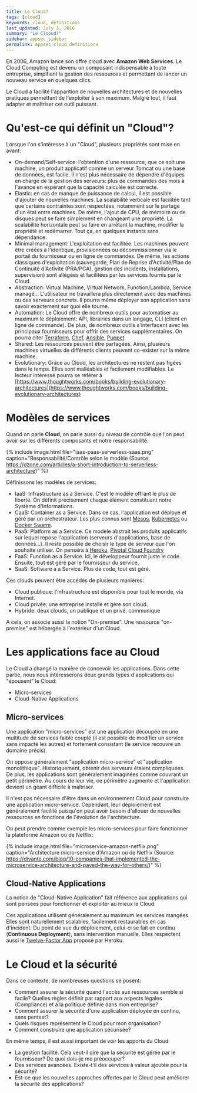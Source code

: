 ```yaml
---
title: Le Cloud?
tags: [cloud]
keywords: cloud, définitions
last_updated: July 3, 2016
summary: "Le Clooud?"
sidebar: appsec_sidebar
permalink: appsec_cloud_definitions
---
```


En 2006, Amazon lance son offre cloud avec **Amazon Web Services**. Le Cloud Computing est devenu un composant indispensable à toute entreprise, simplfiant la gestion des ressources et permettant de lancer un nouveau service en quelques clics. 

Le Cloud a facilité l'apparition de nouvelles architectures et de nouvelles pratiques permettant de l'exploiter à son maximum. Malgré tout, il faut adapter et maîtriser cet outil puissant.

# Qu'est-ce qui définit un "Cloud"?

Lorsque l'on s'intéresse à un "Cloud", plusieurs propriétés sont mise en avant:

 * On-demand/Self-service: l'obtention d'une ressource, que ce soit une machine, un produit applicatif comme un serveur Tomcat ou une base de données, est facile. Il n'est plus nécessaire de dépendre d'équipes en charge de la gestion des serveurs: plus de commandes des mois à l'avance en espérant que la capacité calculée est correcte.
 * Elastic: en cas de manque de puissance de calcul, il est possible d'ajouter de nouvelles machines. La scalabilité verticale est facilitée tant que certains contraintes sont respectées, notamment sur le partage d'un état entre machines. De même, l'ajout de CPU, de mémoire ou de disques peut se faire simplement en changeant une propriété. La scalabilité horizontale peut se faire en arrêtant la machine, modifier la propriété et redémarrer. Tout ça, en quelques instants sans dépendance.
 * Minimal management: L'exploitation est facilitée. Les machines peuvent être créées à l'identique, provisionnées ou décommissionner via le portail du fournisseur ou en ligne de commandes. De même, les actions classiques d'exploitation (sauvegarde, Plan de Reprise d'Activité/Plan de Continuité d'Activité (PRA/PCA), gestion des incidents, installations, supervision) sont allégées et facilitées par les services fournis par le Cloud.
 * Abstraction: Virtual Machine, Virtual Network, Function/Lambda, Service managé... L'utilisateur ne travaillera plus directement avec des machines ou des serveurs concrets. Il pourra même déployer son application sans savoir exactement sur quoi elle tourne.
 * Automation: Le Cloud offre de nombreux outils pour automatiser au maximum le déploiement: API, librairies dans un langage, CLI (client en ligne de commande). De plus, de nombreux outils s'interfacent avec les principaux fournisseurs pour offrir des services supplémentaires. On pourra citer [Terraform](https://www.terraform.io/), [Chef](https://www.chef.io/products/chef-infra/), [Ansible](https://www.ansible.com/), [Puppet](https://puppet.com/)
 * Shared: Les ressources peuvent être partagées. Ainsi, plusieurs machines virtuelles de différents clients peuvent co-exister sur la même machine.
 * Evolutionary: Grâce au Cloud, les architectures ne restent pas figées dans le temps. Elles sont malléables et facilement modifiables. Le lecteur intéressé pourra se référer à [https://www.thoughtworks.com/books/building-evolutionary-architectures](https://www.thoughtworks.com/books/building-evolutionary-architectures)

# Modèles de services

Quand on parle **Cloud**, on parle aussi du niveau de contrôle que l'on peut avoir sur les différents composants et notre responsabilité.

{% include image.html file="iaas-paas-serverless-saas.png" caption="Responsabilité/Contrôle selon le modèle (Source: https://dzone.com/articles/a-short-introduction-to-serverless-architecture)" %}

Définissons les modèles de services:

 * IaaS: Infrastructure as a Service. C'est le modèle offrant le plus de liberté. On définit précisement chaque élément constituant notre Système d'Informations.
 * CaaS: Container as a Service. Dans ce cas, l'application est déployé et géré par un orchestrateur. Les plus connus sont [Mesos](http://mesos.apache.org/), [Kubernetes](https://kubernetes.io/) ou [Docker Swarm](https://docs.docker.com/engine/swarm/). 
 * PaaS: Platform as a Service. Ce modèle abstrait les produits applicatifs sur lequel repose l'application (serveurs d'applications, base de données...). Il reste possible de choisir le type de serveur que l'on souhaite utiliser. On pensera à [Heroku](https://www.heroku.com), [Pivotal Cloud Foundry](https://pivotal.io/fr/platform) 
 * FaaS: Function as a Service. Ici, le développeur fournit juste le code. Ensuite, tout est géré par le fournisseur du service.
 * SaaS: Software a a Service. Plus de code, tout est géré.

Ces clouds peuvent être accédés de plusieurs manières:

 * Cloud publique: l'infrastructure est disponible pour tout le monde, via Internet.
 * Cloud privée: une entreprise installe et gère son cloud. 
 * Hybride: deux clouds, un publique et un privé, communique

A cela, on associe aussi la notion "On-premise". Une ressource "on-premise" est hébergée à l'extérieur d'un Cloud.

# Les applications face au Cloud

Le Cloud a changé la manière de concevoir les applications. Dans cette partie, nous nous intéresserons deux grands types d'applications qui "épousent" le Cloud:

 * Micro-services
 * Cloud-Native Applications

## Micro-services

Une application "micro-services" est une application découpée en une multitude de services faible couplé (il est possible de modifier un service sans impacté les autres) et fortement consistant (le service recouvre un domaine précis).

On oppose généralement "application micro-service" et "application monolithique". Historiquement, obtenir des serveurs étaient compliquées. De plus, les applications sont généralement imaginées comme couvrant un petit périmètre. Au cours de leur vie, ce périmètre augmente et l'application devient un géant difficile à maîtriser.

Il n'est pas nécessaire d'être dans un environnement Cloud pour construire une application micro-service.
Cependant, leur déploiement est généralement facilité puisqu'on peut avoir besoin d'allouer de nouvelles ressources en fonctions de l'évolution de l'architecture.

On peut prendre comme exemple les micro-services pour faire fonctionner la plateforme Amazon ou de Netflix: 

{% include image.html file="microservice-amazon-netflix.png" caption="Architecture micro-service d'Amazon ou de Netflix (Source: https://divante.com/blog/10-companies-that-implemented-the-microservice-architecture-and-paved-the-way-for-others/)" %}

## Cloud-Native Applications

La notion de "Cloud-Native Application" fait référence aux applications qui sont pensées pour fonctionner et exploiter au mieux le Cloud.

Ces applications utilisent généralement au maximum les services mangées. Elles sont naturellement scalables, facilement restaurables en cas d'incident. Du point de vue du déploiement, celui-ci se fait en continu (**Continuous Deployment**), sans intervention manuelle. Elles respectent aussi le [Twelve-Factor App](https://www.12factor.net/) proposé par Heroku.

# Le Cloud et la sécurité

Dans ce contexte, de nombreuses questions se posent:

 * Comment assurer la sécurité quand l'accès aux ressources semble si facile? Quelles règles définir par rapport aux aspects légales (Compliance) et à la politique définie dans mon entreprise?
 * Comment assurer la sécurité d'une application déployée en continu, sans pentest?
 * Quels risques représentent le Cloud pour mon organisation?
 * Comment construire une application sécurisée?

En même temps, il est aussi important de voir les apports du Cloud:

 * La gestion facilité. Cela veut-il dire que la sécurité est gérée par le fournisseur? De quoi dois-je me préoccuper?
 * Des services avancées. Existe-t'il des services à valeur ajoutée pour la sécurité?
 * Est-ce que les nouvelles approches offertes par le Cloud peut améliorer la sécurité des applications?
